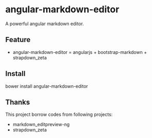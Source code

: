 # angular-markdown-editor

A powerful angular markdown editor.

## Feature

* angular-markdown-editor = angularjs + bootstrap-markdown + strapdown_zeta

## Install 

  bower install angular-markdown-editor


## Thanks

This project borrow codes from following projects:

* markdown_editpreview-ng
* strapdown_zeta
